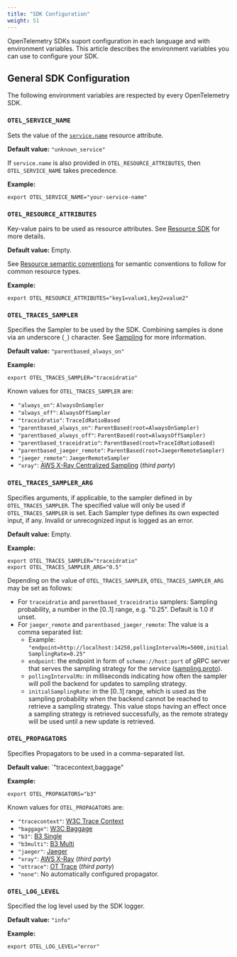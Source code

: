 ```yaml
---
title: "SDK Configuration"
weight: 51
---
```


OpenTelemetry SDKs suport configuration in each language and with environment variables. This article describes the environment variables you can use to configure your SDK.

## General SDK Configuration

The following environment variables are respected by every OpenTelemetry SDK.

### `OTEL_SERVICE_NAME`

Sets the value of the [`service.name`](./resource/semantic_conventions/README.md#service) resource attribute.

**Default value:** `"unknown_service"`

If `service.name` is also provided in `OTEL_RESOURCE_ATTRIBUTES`, then `OTEL_SERVICE_NAME` takes precedence.

**Example:**

`export OTEL_SERVICE_NAME="your-service-name"`

### `OTEL_RESOURCE_ATTRIBUTES`

Key-value pairs to be used as resource attributes. See [Resource SDK](./resource/sdk.md#specifying-resource-information-via-an-environment-variable) for more details.

**Default value:** Empty.

See [Resource semantic conventions](resource/semantic_conventions/README.md#semantic-attributes-with-sdk-provided-default-value) for semantic conventions to follow for common resource types.

**Example:**

`export OTEL_RESOURCE_ATTRIBUTES="key1=value1,key2=value2"`

### `OTEL_TRACES_SAMPLER`

Specifies the Sampler to be used by the SDK. Combining samples is done via an underscore (`_`) character. See [Sampling](./trace/sdk.md#sampling) for more information.

**Default value:** `"parentbased_always_on"`

**Example:**

`export OTEL_TRACES_SAMPLER="traceidratio"`

Known values for `OTEL_TRACES_SAMPLER` are:

- `"always_on"`: `AlwaysOnSampler`
- `"always_off"`: `AlwaysOffSampler`
- `"traceidratio"`: `TraceIdRatioBased`
- `"parentbased_always_on"`: `ParentBased(root=AlwaysOnSampler)`
- `"parentbased_always_off"`: `ParentBased(root=AlwaysOffSampler)`
- `"parentbased_traceidratio"`: `ParentBased(root=TraceIdRatioBased)`
- `"parentbased_jaeger_remote"`: `ParentBased(root=JaegerRemoteSampler)`
- `"jaeger_remote"`: `JaegerRemoteSampler`
- `"xray"`: [AWS X-Ray Centralized Sampling](https://docs.aws.amazon.com/xray/latest/devguide/xray-console-sampling.html) (_third party_)

### `OTEL_TRACES_SAMPLER_ARG`

Specifies arguments, if applicable, to the sampler defined in by `OTEL_TRACES_SAMPLER`. The specified value will only be used if `OTEL_TRACES_SAMPLER` is set. Each Sampler type defines its own expected input, if any. Invalid or unrecognized input is logged as an error.

**Default value:** Empty.

**Example:**

```shell
export OTEL_TRACES_SAMPLER="traceidratio"
export OTEL_TRACES_SAMPLER_ARG="0.5"
```

Depending on the value of `OTEL_TRACES_SAMPLER`, `OTEL_TRACES_SAMPLER_ARG` may be set as follows:

- For `traceidratio` and `parentbased_traceidratio` samplers: Sampling probability, a number in the [0..1] range, e.g. "0.25". Default is 1.0 if unset.
- For `jaeger_remote` and `parentbased_jaeger_remote`: The value is a comma separated list:
  - Example: `"endpoint=http://localhost:14250,pollingIntervalMs=5000,initialSamplingRate=0.25"`
  - `endpoint`: the endpoint in form of `scheme://host:port` of gRPC server that serves the sampling strategy for the service ([sampling.proto](https://github.com/jaegertracing/jaeger-idl/blob/master/proto/api_v2/sampling.proto)).
  - `pollingIntervalMs`:  in milliseconds indicating how often the sampler will poll the backend for updates to sampling strategy.
  - `initialSamplingRate`:  in the [0..1] range, which is used as the sampling probability when the backend cannot be reached to retrieve a sampling strategy. This value stops having an effect once a sampling strategy is retrieved successfully, as the remote strategy will be used until a new update is retrieved.

### `OTEL_PROPAGATORS`

Specifies Propagators to be used in a comma-separated list.

**Default value:** `"tracecontext,baggage"

**Example:**

`export OTEL_PROPAGATORS="b3"`

Known values for `OTEL_PROPAGATORS` are:

- `"tracecontext"`: [W3C Trace Context](https://www.w3.org/TR/trace-context/)
- `"baggage"`: [W3C Baggage](https://www.w3.org/TR/baggage/)
- `"b3"`: [B3 Single](./context/api-propagators.md#configuration)
- `"b3multi"`: [B3 Multi](./context/api-propagators.md#configuration)
- `"jaeger"`: [Jaeger](https://www.jaegertracing.io/docs/1.21/client-libraries/#propagation-format)
- `"xray"`: [AWS X-Ray](https://docs.aws.amazon.com/xray/latest/devguide/xray-concepts.html#xray-concepts-tracingheader) (_third party_)
- `"ottrace"`: [OT Trace](https://github.com/opentracing?q=basic&type=&language=) (_third party_)
- `"none"`: No automatically configured propagator.

### `OTEL_LOG_LEVEL`

Specified the log level used by the SDK logger.

**Default value:** `"info"`

**Example:**

`export OTEL_LOG_LEVEL="error"`

## 